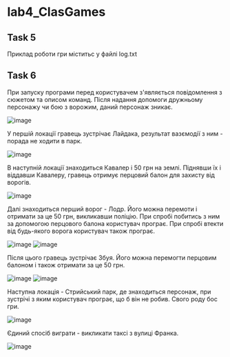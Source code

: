# lab4_ClasGames
## Task 5
Приклад роботи гри міститьс у файлі log.txt
## Task 6
При запуску програми перед користувачем з'являється повідомлення з сюжетом та описом команд.
Після надання допомоги дружньому персонажу чи бою з ворожим, даний персонаж зникає.

![image](https://user-images.githubusercontent.com/116553071/224812383-5389b948-3351-43f4-a255-ac2e3501aae6.png)

У першій локації гравець зустрічає Лайдака, результат вазємодії з ним - порада не ходити в парк.

![image](https://user-images.githubusercontent.com/116553071/224813715-27310416-e843-4c15-b390-63a69202b3c2.png)

В наступній локації знаходиться Кавалер і 50 грн на землі. Піднявши їх і віддавши Кавалеру, гравець отримує перцовий балон для захисту від ворогів.

![image](https://user-images.githubusercontent.com/116553071/224814468-76e33330-cb24-4bb2-bd84-1de993a87a1a.png)

Далі знаходиться перший ворог - Лодр. Його можна перемоти і отримати за це 50 грн, викликавши поліцію. При спробі побитись з ним за допомогою перцового балона користувач програє. При спробі втекти від будь-якого ворога користувач також програє.

![image](https://user-images.githubusercontent.com/116553071/224814871-f976d2d6-dca3-4abf-8844-9b5023edc7f3.png)
![image](https://user-images.githubusercontent.com/116553071/224814671-6b4e3dc6-24db-4a7c-8813-ebefb86b89a7.png)

Після цього гравець зустрічає Збуя. Його можна перемогти перцовим балоном і також отримати за це 50 грн.

![image](https://user-images.githubusercontent.com/116553071/224816417-0c061cc0-c3d6-415a-975e-8a164cf111fe.png)
![image](https://user-images.githubusercontent.com/116553071/224816149-c2935d7b-7627-4082-a1ac-78ebb4e48aa2.png)

Наступна локація - Стрийський парк, де знаходиться персонаж, при зустрічі з яким користувач програє, що б він не робив. Свого роду бос гри.

![image](https://user-images.githubusercontent.com/116553071/224817776-867561ae-4f37-4266-b38e-bdf783d48dc4.png)

Єдиний спосіб виграти - викликати таксі з вулиці Франка.

![image](https://user-images.githubusercontent.com/116553071/224818322-2baa6902-175e-44aa-81f8-d8db7b79e24f.png)

